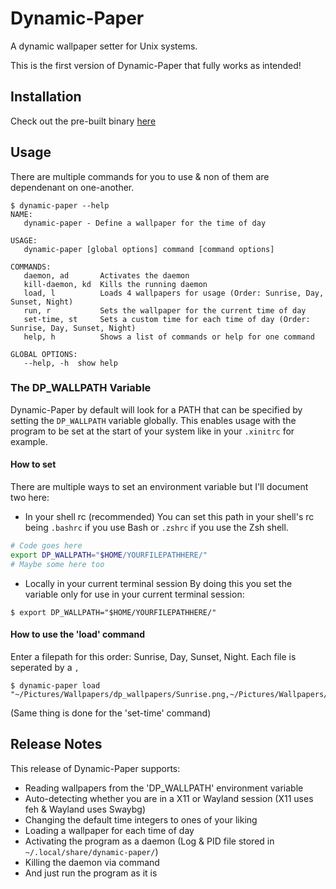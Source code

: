 # Dynamic-Paper
A dynamic wallpaper setter for Unix systems.

This is the first version of Dynamic-Paper that fully works as intended!

## Installation
Check out the pre-built binary [here](https://github.com/thelinuxpirate/dynamic-paper/releases)

## Usage
There are multiple commands for you to use & non of them are dependenant on one-another.
```
$ dynamic-paper --help
NAME:
   dynamic-paper - Define a wallpaper for the time of day

USAGE:
   dynamic-paper [global options] command [command options]

COMMANDS:
   daemon, ad       Activates the daemon
   kill-daemon, kd  Kills the running daemon
   load, l          Loads 4 wallpapers for usage (Order: Sunrise, Day, Sunset, Night)
   run, r           Sets the wallpaper for the current time of day
   set-time, st     Sets a custom time for each time of day (Order: Sunrise, Day, Sunset, Night)
   help, h          Shows a list of commands or help for one command

GLOBAL OPTIONS:
   --help, -h  show help
```

### The DP_WALLPATH Variable
Dynamic-Paper by default will look for a PATH that can be specified by setting the `DP_WALLPATH` variable globally.
This enables usage with the program to be set at the start of your system like in your `.xinitrc` for example.
#### How to set
There are multiple ways to set an environment variable but I'll document two here:
- In your shell rc (recommended)
You can set this path in your shell's rc being `.bashrc` if you use Bash or `.zshrc` if you use the Zsh shell.
```sh
# Code goes here
export DP_WALLPATH="$HOME/YOURFILEPATHHERE/"
# Maybe some here too
```
- Locally in your current terminal session
By doing this you set the variable only for use in your current terminal session:
```
$ export DP_WALLPATH="$HOME/YOURFILEPATHHERE/"
```
#### How to use the 'load' command
Enter a filepath for this order: Sunrise, Day, Sunset, Night.
Each file is seperated by a `,`
```
$ dynamic-paper load "~/Pictures/Wallpapers/dp_wallpapers/Sunrise.png,~/Pictures/Wallpapers/dp_wallpapers/Day.png,~/Pictures/Wallpapers/dp_wallpapers/Sunset.png,~/Pictures/Wallpapers/dp_wallpapers/Night.jpg"
```
(Same thing is done for the 'set-time' command)

## Release Notes
This release of Dynamic-Paper supports:
- Reading wallpapers from the 'DP_WALLPATH' environment variable
- Auto-detecting whether you are in a X11 or Wayland session (X11 uses feh & Wayland uses Swaybg) 
- Changing the default time integers to ones of your liking
- Loading a wallpaper for each time of day
- Activating the program as a daemon (Log & PID file stored in `~/.local/share/dynamic-paper/`)
- Killing the daemon via command
- And just run the program as it is
